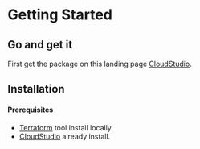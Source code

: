 # Getting Started

## Go and get it

First get the package on this landing page [CloudStudio](https://brage.pages.dev).

## Installation

#### Prerequisites

- [Terraform](https://developer.hashicorp.com/terraform/install) tool install locally.
- [CloudStudio](https://brage.pages.dev) already install.
